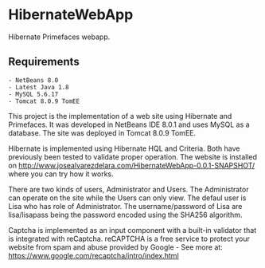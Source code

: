 HibernateWebApp
===========

Hibernate Primefaces webapp.

Requirements
------------
    - NetBeans 8.0
    - Latest Java 1.8
    - MySQL 5.6.17
    - Tomcat 8.0.9 TomEE

This project is the implementation of a web site using Hibernate and Primefaces. It was developed in NetBeans IDE 8.0.1 and uses MySQL as a database. The site was deployed in Tomcat 8.0.9 TomEE.

Hibernate is implemented using Hibernate HQL and Criteria. Both have previously been tested to validate proper operation.
The website is installed on http://www.josealvarezdelara.com/HibernateWebApp-0.0.1-SNAPSHOT/ where you can try how it works.

There are two kinds of users, Administrator and Users. The Administrator can operate on the site while the
Users can only view. The defaul user is Lisa who has role of Administrator. The username/password of Lisa are
lisa/lisapass being the password encoded using the SHA256 algorithm.

Captcha is implemented as an input component with a built-in validator that is integrated with reCaptcha. reCAPTCHA is a free service to protect your website from spam and abuse provided by Google - See more at: https://www.google.com/recaptcha/intro/index.html
